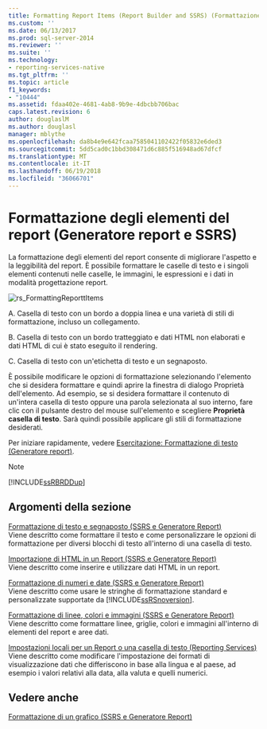```yaml
---
title: Formatting Report Items (Report Builder and SSRS) (Formattazione degli elementi del report (Generatore report e SSRS)) | Microsoft Docs
ms.custom: ''
ms.date: 06/13/2017
ms.prod: sql-server-2014
ms.reviewer: ''
ms.suite: ''
ms.technology:
- reporting-services-native
ms.tgt_pltfrm: ''
ms.topic: article
f1_keywords:
- "10444"
ms.assetid: fdaa402e-4681-4ab8-9b9e-4dbcbb706bac
caps.latest.revision: 6
author: douglaslM
ms.author: douglasl
manager: mblythe
ms.openlocfilehash: da8b4e9e642fcaa7585041102422f05832e6ded3
ms.sourcegitcommit: 5dd5cad0c1bbd308471d6c885f516948ad67dfcf
ms.translationtype: MT
ms.contentlocale: it-IT
ms.lasthandoff: 06/19/2018
ms.locfileid: "36066701"
---
```

# <a name="formatting-report-items-report-builder-and-ssrs"></a>Formattazione degli elementi del report (Generatore report e SSRS)
  La formattazione degli elementi del report consente di migliorare l'aspetto e la leggibilità del report. È possibile formattare le caselle di testo e i singoli elementi contenuti nelle caselle, le immagini, le espressioni e i dati in modalità progettazione report.  
  
 ![rs_FormattingReporttItems](../media/rs-formattingreporttitems.gif "rs_FormattingReporttItems")  
  
 A. Casella di testo con un bordo a doppia linea e una varietà di stili di formattazione, incluso un collegamento.  
  
 B. Casella di testo con un bordo tratteggiato e dati HTML non elaborati e dati HTML di cui è stato eseguito il rendering.  
  
 C. Casella di testo con un'etichetta di testo e un segnaposto.  
  
 È possibile modificare le opzioni di formattazione selezionando l'elemento che si desidera formattare e quindi aprire la finestra di dialogo Proprietà dell'elemento. Ad esempio, se si desidera formattare il contenuto di un'intera casella di testo oppure una parola selezionata al suo interno, fare clic con il pulsante destro del mouse sull'elemento e scegliere **Proprietà casella di testo**. Sarà quindi possibile applicare gli stili di formattazione desiderati.  
  
 Per iniziare rapidamente, vedere [Esercitazione: Formattazione di testo &#40;Generatore report&#41;](../tutorial-format-text-report-builder.md).  
  
> [!NOTE]  
>  [!INCLUDE[ssRBRDDup](../../includes/ssrbrddup-md.md)]  
  
## <a name="in-this-section"></a>Argomenti della sezione  
 [Formattazione di testo e segnaposto &#40;SSRS e Generatore Report&#41;](formatting-text-and-placeholders-report-builder-and-ssrs.md)  
 Viene descritto come formattare il testo e come personalizzare le opzioni di formattazione per diversi blocchi di testo all'interno di una casella di testo.  
  
 [Importazione di HTML in un Report &#40;SSRS e Generatore Report&#41;](importing-html-into-a-report-report-builder-and-ssrs.md)  
 Viene descritto come inserire e utilizzare dati HTML in un report.  
  
 [Formattazione di numeri e date &#40;SSRS e Generatore Report&#41;](formatting-numbers-and-dates-report-builder-and-ssrs.md)  
 Viene descritto come usare le stringhe di formattazione standard e personalizzate supportate da [!INCLUDE[ssRSnoversion](../../includes/ssrsnoversion-md.md)].  
  
 [Formattazione di linee, colori e immagini &#40;SSRS e Generatore Report&#41;](images-report-builder-and-ssrs.md)  
 Viene descritto come formattare linee, griglie, colori e immagini all'interno di elementi del report e aree dati.  
  
 [Impostazioni locali per un Report o una casella di testo &#40;Reporting Services&#41;](set-the-locale-for-a-report-or-text-box-reporting-services.md)  
 Viene descritto come modificare l'impostazione dei formati di visualizzazione dati che differiscono in base alla lingua e al paese, ad esempio i valori relativi alla data, alla valuta e quelli numerici.  
  
## <a name="see-also"></a>Vedere anche  
 [Formattazione di un grafico &#40;SSRS e Generatore Report&#41;](formatting-a-chart-report-builder-and-ssrs.md)  
  
  